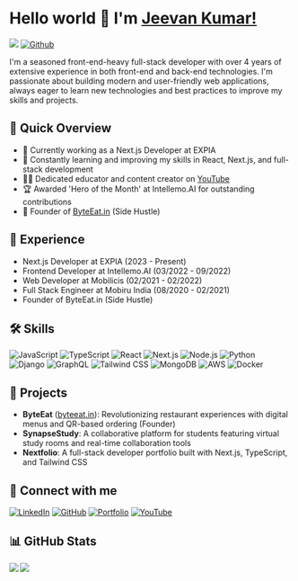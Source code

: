 # Hello world 👋 I'm [Jeevan Kumar!](https://g1mishra.dev)
![](https://visitor-badge.laobi.icu/badge?page_id=g1mishra.g1mishra) [![Github](https://img.shields.io/github/followers/g1mishra?label=Followers&logo=Github)](https://github.com/g1mishra)

I'm a seasoned front-end-heavy full-stack developer with over 4 years of extensive experience in both front-end and back-end technologies. I'm passionate about building modern and user-friendly web applications, always eager to learn new technologies and best practices to improve my skills and projects.

## 🚀 Quick Overview
- 🔭 Currently working as a Next.js Developer at EXPIA
- 🌱 Constantly learning and improving my skills in React, Next.js, and full-stack development
- 👨‍🏫 Dedicated educator and content creator on [YouTube](https://youtube.com/@codingwithjeevan)
- 🏆 Awarded 'Hero of the Month' at Intellemo.AI for outstanding contributions
- 💼 Founder of [ByteEat.in](https://byteeat.in) (Side Hustle)

## 💼 Experience
- Next.js Developer at EXPIA (2023 - Present)
- Frontend Developer at Intellemo.AI (03/2022 - 09/2022)
- Web Developer at Mobilicis (02/2021 - 02/2022)
- Full Stack Engineer at Mobiru India (08/2020 - 02/2021)
- Founder of ByteEat.in (Side Hustle)

## 🛠 Skills
![JavaScript](https://img.shields.io/badge/-JavaScript-F7DF1E?style=flat-square&logo=javascript&logoColor=black)
![TypeScript](https://img.shields.io/badge/-TypeScript-3178C6?style=flat-square&logo=typescript&logoColor=white)
![React](https://img.shields.io/badge/-React-61DAFB?style=flat-square&logo=react&logoColor=black)
![Next.js](https://img.shields.io/badge/-Next.js-000000?style=flat-square&logo=next.js&logoColor=white)
![Node.js](https://img.shields.io/badge/-Node.js-339933?style=flat-square&logo=node.js&logoColor=white)
![Python](https://img.shields.io/badge/-Python-3776AB?style=flat-square&logo=python&logoColor=white)
![Django](https://img.shields.io/badge/-Django-092E20?style=flat-square&logo=django&logoColor=white)
![GraphQL](https://img.shields.io/badge/-GraphQL-E10098?style=flat-square&logo=graphql&logoColor=white)
![Tailwind CSS](https://img.shields.io/badge/-Tailwind%20CSS-38B2AC?style=flat-square&logo=tailwind-css&logoColor=white)
![MongoDB](https://img.shields.io/badge/-MongoDB-47A248?style=flat-square&logo=mongodb&logoColor=white)
![AWS](https://img.shields.io/badge/-AWS-232F3E?style=flat-square&logo=amazon-aws&logoColor=white)
![Docker](https://img.shields.io/badge/-Docker-2496ED?style=flat-square&logo=docker&logoColor=white)

## 🌟 Projects
- **ByteEat** ([byteeat.in](https://byteeat.in)): Revolutionizing restaurant experiences with digital menus and QR-based ordering (Founder)
- **SynapseStudy**: A collaborative platform for students featuring virtual study rooms and real-time collaboration tools
- **Nextfolio**: A full-stack developer portfolio built with Next.js, TypeScript, and Tailwind CSS

## 🤝 Connect with me
[![LinkedIn](https://img.shields.io/badge/LinkedIn-0077B5?style=for-the-badge&logo=linkedin&logoColor=white)](https://linkedin.com/in/g1mishra)
[![GitHub](https://img.shields.io/badge/GitHub-100000?style=for-the-badge&logo=github&logoColor=white)](https://github.com/g1mishra)
[![Portfolio](https://img.shields.io/badge/Portfolio-1DA1F2?style=for-the-badge&logo=googlechrome&logoColor=white)](https://g1mishra.dev)
[![YouTube](https://img.shields.io/badge/YouTube-FF0000?style=for-the-badge&logo=youtube&logoColor=white)](https://youtube.com/@codingwithjeevan)

## 📊 GitHub Stats
<div>
<a href="https://github-readme-stats.vercel.app/api?username=g1mishra&theme=tokyonight">
  <img  align="left" src="https://github-readme-stats.vercel.app/api?username=g1mishra&count_private=true&show_icons=true&theme=tokyonight" />
</a>
<a href="https://github-readme-stats.vercel.app/api/top-langs/?username=g1mishra&theme=tokyonight">
  <img align="left" src="https://github-readme-stats.vercel.app/api/top-langs/?username=g1mishra&theme=tokyonight"/>
</a>
</div>
